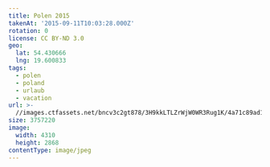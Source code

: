 ```yaml
---
title: Polen 2015
takenAt: '2015-09-11T10:03:28.000Z'
rotation: 0
license: CC BY-ND 3.0
geo:
  lat: 54.430666
  lng: 19.600833
tags:
  - polen
  - poland
  - urlaub
  - vacation
url: >-
  //images.ctfassets.net/bncv3c2gt878/3H9kkLTLZrWjW0WR3Rug1K/4a71c89ad10b88bf52f094cec5c5a86f/polen-2015_25836827952_o
size: 3757220
image:
  width: 4310
  height: 2868
contentType: image/jpeg
---
```


